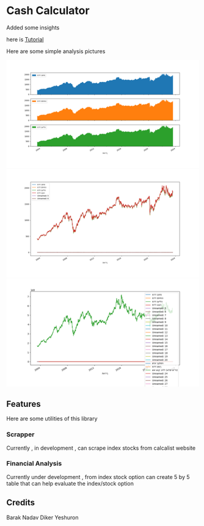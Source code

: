 


# Cash Calculator 

Added some insights 

here is [Tutorial](https://barakdiker123.github.io/CashAnalysis/)

Here are some simple analysis pictures 

![First analyis](pictures/Figure_1.png)
![Some Analyzed data](pictures/Some_analysis.png)
![show data](pictures/first_data_show.png)

## Features 

Here are some utilities of this library 

### Scrapper 
Currently , in development , can scrape index stocks from calcalist website 

### Financial Analysis 

Currently under development , from index stock option can create 5 by 5 table that can help evaluate the index/stock option 



## Credits 

Barak Nadav Diker 
Yeshuron 
